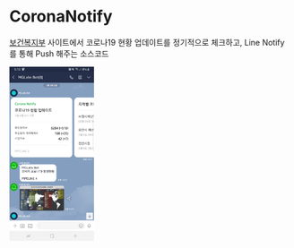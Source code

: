 # CoronaNotify
[보건복지부](http://ncov.mohw.go.kr/index_main.jsp) 사이트에서 코로나19 현황 업데이트를 정기적으로 체크하고, Line Notify를 통해 Push 해주는 소스코드

<img src="/docs/v2.jpg" width="30%">